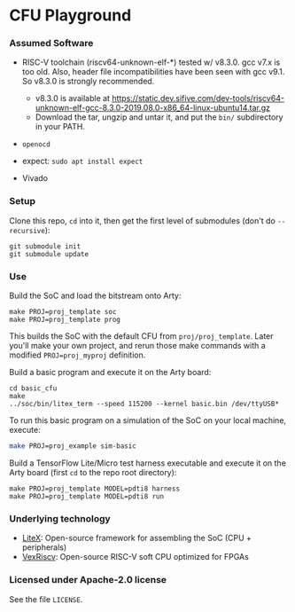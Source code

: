 # CFU Playground

### Assumed Software

* RISC-V toolchain (riscv64-unknown-elf-*) tested w/ v8.3.0.  gcc v7.x is too old.   Also, header file incompatibilities have been seen with gcc v9.1.  So v8.3.0 is strongly recommended.
  * v8.3.0 is available at https://static.dev.sifive.com/dev-tools/riscv64-unknown-elf-gcc-8.3.0-2019.08.0-x86_64-linux-ubuntu14.tar.gz
  * Download the tar, ungzip and untar it, and put the `bin/` subdirectory in your PATH.

* `openocd`

* expect: `sudo apt install expect`

* Vivado


### Setup

Clone this repo, `cd` into it, then get the first level of submodules (don't do `--recursive`):
```
git submodule init
git submodule update
```
### Use

Build the SoC and load the bitstream onto Arty:
```
make PROJ=proj_template soc
make PROJ=proj_template prog
```
This builds the SoC with the default CFU from `proj/proj_template`.   Later you'll make your own project, and rerun those make commands with a modified `PROJ=proj_myproj` definition.


Build a basic program and execute it on the Arty board:
```
cd basic_cfu
make
../soc/bin/litex_term --speed 115200 --kernel basic.bin /dev/ttyUSB*
```

To run this basic program on a simulation of the SoC on your local machine,
execute:

```bash
make PROJ=proj_example sim-basic
```

Build a TensorFlow Lite/Micro test harness executable and execute it on the Arty board (first `cd` to the repo root directory):

```
make PROJ=proj_template MODEL=pdti8 harness
make PROJ=proj_template MODEL=pdti8 run
```

### Underlying technology

* [LiteX](https://github.com/enjoy-digital/litex): Open-source framework for assembling the SoC (CPU + peripherals)
* [VexRiscv](https://github.com/SpinalHDL/VexRiscv): Open-source RISC-V soft CPU optimized for FPGAs


### Licensed under Apache-2.0 license

See the file `LICENSE`.
